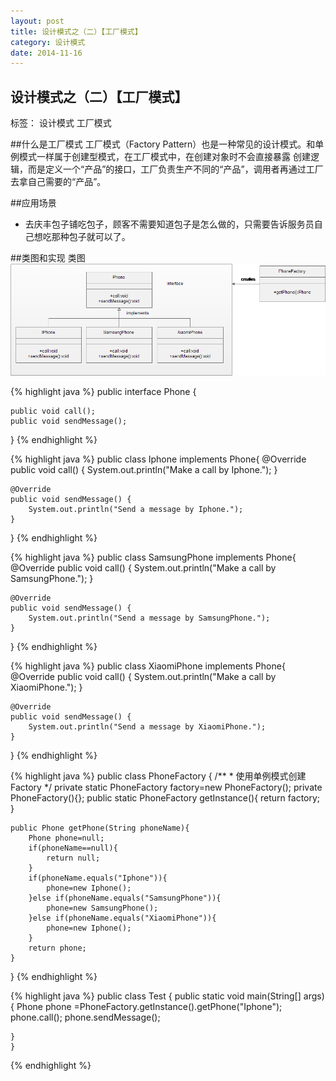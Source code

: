 ```yaml
---
layout: post
title: 设计模式之（二）【工厂模式】
category: 设计模式
date: 2014-11-16
---
```


##  设计模式之（二）【工厂模式】

标签： 设计模式 工厂模式

##什么是工厂模式
工厂模式（Factory Pattern）也是一种常见的设计模式。和单例模式一样属于创建型模式，在工厂模式中，在创建对象时不会直接暴露
创建逻辑，而是定义一个“产品”的接口，工厂负责生产不同的“产品”，调用者再通过工厂去拿自己需要的“产品”。

<!-- more -->

##应用场景
>
- 去庆丰包子铺吃包子，顾客不需要知道包子是怎么做的，只需要告诉服务员自己想吃那种包子就可以了。

##类图和实现
类图
![工厂模式类图](/res/img/blogimg/factory.png)

>
{% highlight java %}
public interface Phone {

    public void call();
    public void sendMessage();
}
{% endhighlight %}


{% highlight java %}
public class Iphone implements Phone{
    @Override
    public void call() {
        System.out.println("Make a call by Iphone.");
    }

    @Override
    public void sendMessage() {
        System.out.println("Send a message by Iphone.");
    }
}
{% endhighlight %}

{% highlight java %}
public class SamsungPhone implements Phone{
    @Override
    public void call() {
        System.out.println("Make a call by SamsungPhone.");
    }

    @Override
    public void sendMessage() {
        System.out.println("Send a message by SamsungPhone.");
    }
}
{% endhighlight %}

{% highlight java %}
public class XiaomiPhone implements Phone{
    @Override
    public void call() {
        System.out.println("Make a call by XiaomiPhone.");
    }

    @Override
    public void sendMessage() {
        System.out.println("Send a message by XiaomiPhone.");
    }
}
{% endhighlight %}

{% highlight java %}
public class PhoneFactory {
    /**
     * 使用单例模式创建Factory
     */
    private static PhoneFactory factory=new PhoneFactory();
    private PhoneFactory(){};
    public static PhoneFactory getInstance(){
        return factory;
    }

    public Phone getPhone(String phoneName){
        Phone phone=null;
        if(phoneName==null){
            return null;
        }
        if(phoneName.equals("Iphone")){
            phone=new Iphone();
        }else if(phoneName.equals("SamsungPhone")){
            phone=new SamsungPhone();
        }else if(phoneName.equals("XiaomiPhone")){
            phone=new Iphone();
        }
        return phone;
    }

}
{% endhighlight %}

{% highlight java %}
public class Test {
    public static void main(String[] args) {
        Phone phone =PhoneFactory.getInstance().getPhone("Iphone");
        phone.call();
        phone.sendMessage();

    }
    }
{% endhighlight %}